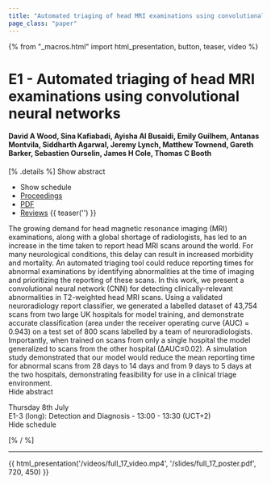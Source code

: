```yaml
---
title: "Automated triaging of head MRI examinations using convolutional neural networks"
page_class: "paper"
---
```


{% from "_macros.html" import html_presentation, button, teaser, video %}

# E1 - Automated triaging of head MRI examinations using convolutional neural networks

#### David A Wood, Sina Kafiabadi, Ayisha Al Busaidi, Emily Guilhem, Antanas Montvila, Siddharth Agarwal, Jeremy Lynch, Matthew Townend, Gareth Barker, Sebastien Ourselin, James H Cole, Thomas C Booth

[% .details %]
<a class="toggle_visibility" data-selector=".abstract" data-level="3">Show abstract</a>
- <a class="toggle_visibility" data-selector=".schedule" data-level="3">Show schedule</a>
- <a href="">Proceedings</a>
- <a href="https://openreview.net/pdf?id=gh8qD_lAADe">PDF</a>
- <a href="https://openreview.net/forum?id=gh8qD_lAADe">Reviews</a>
{{ teaser('') }}

<p>
    <span class="abstract">
        The growing demand for head magnetic resonance imaging (MRI) examinations, along with a global shortage of radiologists, has led to an increase in the time taken to report head MRI scans around the world.  For many neurological conditions, this delay can result in increased morbidity and mortality.  An automated triaging tool could reduce reporting times for abnormal examinations by identifying abnormalities at the time of imaging and prioritizing the reporting of these scans.  In this work, we present a convolutional neural network (CNN) for detecting clinically-relevant  abnormalities  in T2-weighted  head  MRI scans. Using a validated neuroradiology report classifier, we generated a labelled dataset of 43,754 scans from two large UK hospitals for model training, and demonstrate accurate classification (area under the receiver operating curve (AUC) = 0.943) on a test set of 800 scans labelled by a team of neuroradiologists.  Importantly,  when trained on scans from only a single hospital the model generalized to scans from the other hospital (∆AUC≤0.02).  A simulation study demonstrated that our model would reduce the mean reporting time for abnormal scans from 28 days to 14 days and from 9 days to 5 days at the two hospitals, demonstrating feasibility for use in a clinical triage environment.
        <br>
        <span class="actions"><a class="toggle_visibility" data-level="2">Hide abstract</a></span>
    </span>
</p>

<p>
    <span class="schedule">
         Thursday 8th July<br>E1-3 (long): Detection and Diagnosis - 13:00 - 13:30 (UCT+2)
        <br>
        <span class="actions"><a class="toggle_visibility" data-level="2">Hide schedule</a></span>
    </span>
</p>

[% / %]


---

{{ html_presentation('/videos/full_17_video.mp4', '/slides/full_17_poster.pdf', 720, 450) }}